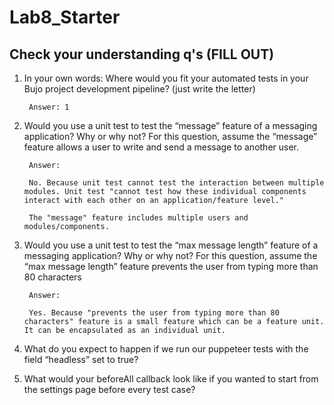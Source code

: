# Lab8_Starter

## Check your understanding q's (FILL OUT)
1. In your own words: Where would you fit your automated tests in your Bujo project development pipeline? (just write the letter)

        Answer: 1

2. Would you use a unit test to test the “message” feature of a messaging application? Why or why not? For this question, assume the “message” feature allows a user to write and send a message to another user.

        Answer:

        No. Because unit test cannot test the interaction between multiple modules. Unit test "cannot test how these individual components interact with each other on an application/feature level."

        The "message" feature includes multiple users and modules/components.

3. Would you use a unit test to test the “max message length” feature of a messaging application? Why or why not? For this question, assume the “max message length” feature prevents the user from typing more than 80 characters

        Answer:
        
        Yes. Because "prevents the user from typing more than 80 characters" feature is a small feature which can be a feature unit. It can be encapsulated as an individual unit.

4. What do you expect to happen if we run our puppeteer tests with the field “headless” set to true?

5. What would your beforeAll callback look like if you wanted to start from the settings page before every test case?

